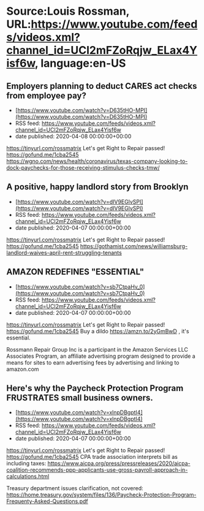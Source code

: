 # Source:Louis Rossman, URL:https://www.youtube.com/feeds/videos.xml?channel_id=UCl2mFZoRqjw_ELax4Yisf6w, language:en-US

## Employers planning to deduct CARES act checks from employee pay?
 - [https://www.youtube.com/watch?v=D635tHO-MPI](https://www.youtube.com/watch?v=D635tHO-MPI)
 - RSS feed: https://www.youtube.com/feeds/videos.xml?channel_id=UCl2mFZoRqjw_ELax4Yisf6w
 - date published: 2020-04-08 00:00:00+00:00

https://tinyurl.com/rossmatrix
Let's get Right to Repair passed! https://gofund.me/1cba2545
https://wgno.com/news/health/coronavirus/texas-company-looking-to-dock-paychecks-for-those-receiving-stimulus-checks-tmw/

## A positive, happy landlord story from Brooklyn
 - [https://www.youtube.com/watch?v=dIV9EGlvSPI](https://www.youtube.com/watch?v=dIV9EGlvSPI)
 - RSS feed: https://www.youtube.com/feeds/videos.xml?channel_id=UCl2mFZoRqjw_ELax4Yisf6w
 - date published: 2020-04-07 00:00:00+00:00

https://tinyurl.com/rossmatrix
Let's get Right to Repair passed! https://gofund.me/1cba2545
https://gothamist.com/news/williamsburg-landlord-waives-april-rent-struggling-tenants

## AMAZON REDEFINES "ESSENTIAL"
 - [https://www.youtube.com/watch?v=sb7CtpaHv_0](https://www.youtube.com/watch?v=sb7CtpaHv_0)
 - RSS feed: https://www.youtube.com/feeds/videos.xml?channel_id=UCl2mFZoRqjw_ELax4Yisf6w
 - date published: 2020-04-07 00:00:00+00:00

https://tinyurl.com/rossmatrix
Let's get Right to Repair passed! https://gofund.me/1cba2545
Buy a dildo https://amzn.to/2yGmBwD , it's essential.


Rossmann Repair Group Inc is a participant in the Amazon Services LLC Associates Program, an affiliate advertising program designed to provide a means for sites to earn advertising fees by advertising and linking to amazon.com

## Here's why the Paycheck Protection Program FRUSTRATES small business owners.
 - [https://www.youtube.com/watch?v=xlnpDBgptI4](https://www.youtube.com/watch?v=xlnpDBgptI4)
 - RSS feed: https://www.youtube.com/feeds/videos.xml?channel_id=UCl2mFZoRqjw_ELax4Yisf6w
 - date published: 2020-04-07 00:00:00+00:00

https://tinyurl.com/rossmatrix
Let's get Right to Repair passed! https://gofund.me/1cba2545
CPA trade association interprets bill as including taxes: https://www.aicpa.org/press/pressreleases/2020/aicpa-coalition-recommends-ppp-applicants-use-gross-payroll-approach-in-calculations.html

Treasury department issues clarification, not covered: https://home.treasury.gov/system/files/136/Paycheck-Protection-Program-Frequenty-Asked-Questions.pdf

